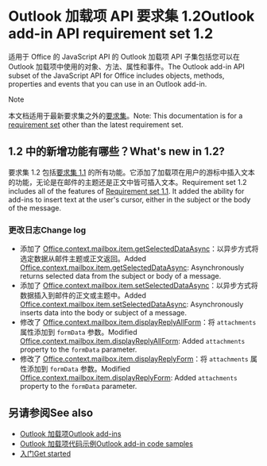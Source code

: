 # <a name="outlook-add-in-api-requirement-set-12"></a><span data-ttu-id="eef67-101">Outlook 加载项 API 要求集 1.2</span><span class="sxs-lookup"><span data-stu-id="eef67-101">Outlook add-in API requirement set 1.2</span></span>

<span data-ttu-id="eef67-102">适用于 Office 的 JavaScript API 的 Outlook 加载项 API 子集包括您可以在 Outlook 加载项中使用的对象、方法、属性和事件。</span><span class="sxs-lookup"><span data-stu-id="eef67-102">The Outlook add-in API subset of the JavaScript API for Office includes objects, methods, properties and events that you can use in an Outlook add-in.</span></span>

> [!NOTE]
> <span data-ttu-id="eef67-103">本文档适用于最新要求集之外的[要求集](/javascript/office/requirement-sets/outlook-api-requirement-sets)。</span><span class="sxs-lookup"><span data-stu-id="eef67-103">Note: This documentation is for a [requirement set](/javascript/office/requirement-sets/outlook-api-requirement-sets) other than the latest requirement set.</span></span> 

## <a name="whats-new-in-12"></a><span data-ttu-id="eef67-104">1.2 中的新增功能有哪些？</span><span class="sxs-lookup"><span data-stu-id="eef67-104">What's new in 1.2?</span></span>

<span data-ttu-id="eef67-p101">要求集 1.2 包括[要求集 1.1](../requirement-set-1.1/outlook-requirement-set-1.1.md) 的所有功能。它添加了加载项在用户的游标中插入文本的功能，无论是在邮件的主题还是正文中皆可插入文本。</span><span class="sxs-lookup"><span data-stu-id="eef67-p101">Requirement set 1.2 includes all of the features of [Requirement set 1.1](../requirement-set-1.1/outlook-requirement-set-1.1.md). It added the ability for add-ins to insert text at the user's cursor, either in the subject or the body of the message.</span></span>

### <a name="change-log"></a><span data-ttu-id="eef67-107">更改日志</span><span class="sxs-lookup"><span data-stu-id="eef67-107">Change log</span></span>

- <span data-ttu-id="eef67-108">添加了 [Office.context.mailbox.item.getSelectedDataAsync](office.context.mailbox.item.md#getselecteddataasynccoerciontype-options-callback--string)：以异步方式将选定数据从邮件主题或正文返回。</span><span class="sxs-lookup"><span data-stu-id="eef67-108">Added [Office.context.mailbox.item.getSelectedDataAsync](office.context.mailbox.item.md#getselecteddataasynccoerciontype-options-callback--string): Asynchronously returns selected data from the subject or body of a message.</span></span>
- <span data-ttu-id="eef67-109">添加了 [Office.context.mailbox.item.setSelectedDataAsync](office.context.mailbox.item.md#setselecteddataasyncdata-options-callback)：以异步方式将数据插入到邮件的正文或主题中。</span><span class="sxs-lookup"><span data-stu-id="eef67-109">Added [Office.context.mailbox.item.setSelectedDataAsync](office.context.mailbox.item.md#setselecteddataasyncdata-options-callback): Asynchronously inserts data into the body or subject of a message.</span></span>
- <span data-ttu-id="eef67-110">修改了 [Office.context.mailbox.item.displayReplyAllForm](office.context.mailbox.item.md#displayreplyallformformdata)：将 `attachments` 属性添加到 `formData` 参数。</span><span class="sxs-lookup"><span data-stu-id="eef67-110">Modified [Office.context.mailbox.item.displayReplyAllForm](office.context.mailbox.item.md#displayreplyallformformdata): Added `attachments` property to the `formData` parameter.</span></span>
- <span data-ttu-id="eef67-111">修改了 [Office.context.mailbox.item.displayReplyForm](office.context.mailbox.item.md#displayreplyformformdata)：将 `attachments` 属性添加到 `formData` 参数。</span><span class="sxs-lookup"><span data-stu-id="eef67-111">Modified [Office.context.mailbox.item.displayReplyForm](office.context.mailbox.item.md#displayreplyformformdata): Added `attachments` property to the `formData` parameter.</span></span>

## <a name="see-also"></a><span data-ttu-id="eef67-112">另请参阅</span><span class="sxs-lookup"><span data-stu-id="eef67-112">See also</span></span>

- [<span data-ttu-id="eef67-113">Outlook 加载项</span><span class="sxs-lookup"><span data-stu-id="eef67-113">Outlook add-ins</span></span>](https://docs.microsoft.com/outlook/add-ins/)
- [<span data-ttu-id="eef67-114">Outlook 加载项代码示例</span><span class="sxs-lookup"><span data-stu-id="eef67-114">Outlook add-in code samples</span></span>](https://developer.microsoft.com/outlook/gallery/?filterBy=Outlook,Samples,Add-ins)
- [<span data-ttu-id="eef67-115">入门</span><span class="sxs-lookup"><span data-stu-id="eef67-115">Get started</span></span>](https://docs.microsoft.com/outlook/add-ins/quick-start)